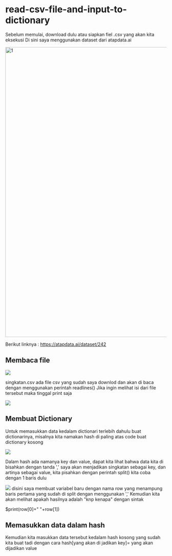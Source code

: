# read-csv-file-and-input-to-dictionary
Sebelum memulai, download dulu atau siapkan fiel .csv yang akan kita eksekusi
Di sini saya menggunakan dataset dari atapdata.ai

<img width="907" alt="1" src="https://user-images.githubusercontent.com/49053021/95326998-a127f380-08cd-11eb-824c-e6587bbf2dda.PNG">

Berikut linknya : https://atapdata.ai/dataset/242

## Membaca file
<img src="https://user-images.githubusercontent.com/49053021/95327143-cc124780-08cd-11eb-8e87-35991d7ab541.png">

singkatan.csv ada file csv yang sudah saya downlod dan akan di baca dengan menggunakan perintah readlines()
Jika ingin melihat isi dari file tersebut maka tinggal print saja

<img src="https://user-images.githubusercontent.com/49053021/95327643-915cdf00-08ce-11eb-9a85-7d3ceb6bf2f2.png">

## Membuat Dictionary
Untuk memasukkan data kedalam dictionari terlebih dahulu buat dictionarinya, misalnya kita namakan hash
di paling atas code buat dictionary kosong

<img src="https://user-images.githubusercontent.com/49053021/95327905-f4e70c80-08ce-11eb-8e19-d57a641e6203.png">

Dalam hash ada namanya key dan value, dapat kita lihat bahwa data kita di bisahkan dengan tanda ','
saya akan menjadikan singkatan sebagai key, dan artinya sebagai value, kita pisahkan dengan perintah split()
kita coba dengan 1 baris dulu

<img src="https://user-images.githubusercontent.com/49053021/95328613-ff55d600-08cf-11eb-9c26-046af45219fa.png">
disini saya membuat variabel baru dengan nama row yang menampung baris pertama yang sudah di split dengan menggunakan ','
Kemudian kita akan melihat apakah hasilnya adalah "knp kenapa" dengan sintak 


$print(row[0]+" "+row[1])

## Memasukkan data dalam hash
Kemudian kita masukkan data tersebut kedalam hash kosong yang sudah kita buat tadi dengan cara
hash[yang akan di jadikan key]= yang akan dijadikan value
